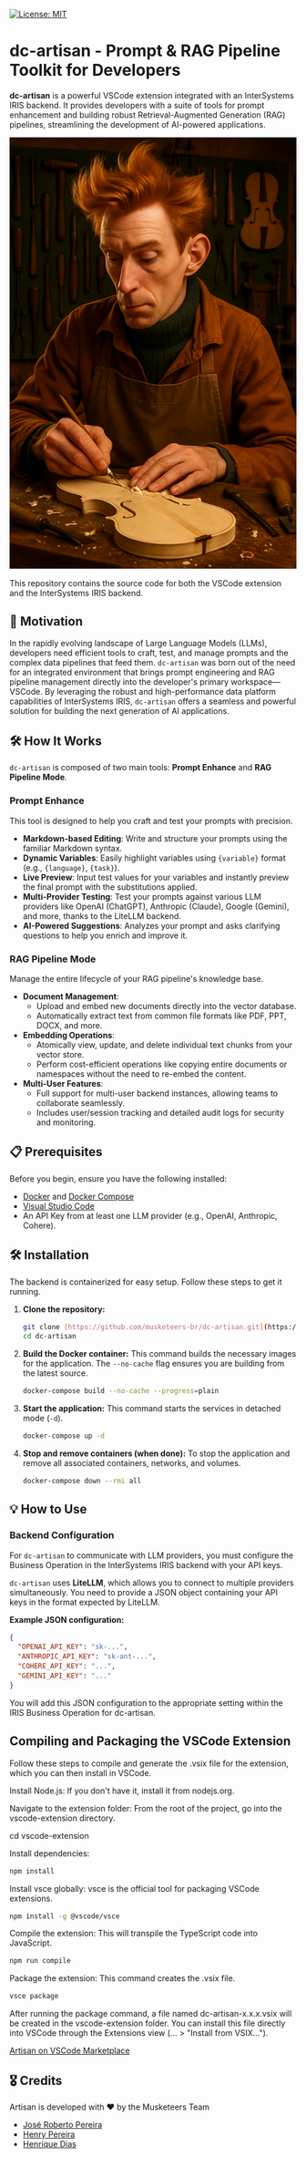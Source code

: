 [![License: MIT](https://img.shields.io/badge/License-MIT-blue.svg?style=flat&logo=AdGuard)](LICENSE)

# dc-artisan - Prompt & RAG Pipeline Toolkit for Developers

**dc-artisan** is a powerful VSCode extension integrated with an InterSystems IRIS backend. It provides developers with a suite of tools for prompt enhancement and building robust Retrieval-Augmented Generation (RAG) pipelines, streamlining the development of AI-powered applications.

![artisan generated image](./assets/artisan_generated_image.png)

This repository contains the source code for both the VSCode extension and the InterSystems IRIS backend.

## 🚀 Motivation

In the rapidly evolving landscape of Large Language Models (LLMs), developers need efficient tools to craft, test, and manage prompts and the complex data pipelines that feed them. `dc-artisan` was born out of the need for an integrated environment that brings prompt engineering and RAG pipeline management directly into the developer's primary workspace—VSCode. By leveraging the robust and high-performance data platform capabilities of InterSystems IRIS, `dc-artisan` offers a seamless and powerful solution for building the next generation of AI applications.

## 🛠️ How It Works

`dc-artisan` is composed of two main tools: **Prompt Enhance** and **RAG Pipeline Mode**.

### Prompt Enhance

This tool is designed to help you craft and test your prompts with precision.

* **Markdown-based Editing**: Write and structure your prompts using the familiar Markdown syntax.
* **Dynamic Variables**: Easily highlight variables using `{variable}` format (e.g., `{language}`, `{task}`).
* **Live Preview**: Input test values for your variables and instantly preview the final prompt with the substitutions applied.
* **Multi-Provider Testing**: Test your prompts against various LLM providers like OpenAI (ChatGPT), Anthropic (Claude), Google (Gemini), and more, thanks to the LiteLLM backend.
* **AI-Powered Suggestions**: Analyzes your prompt and asks clarifying questions to help you enrich and improve it.

### RAG Pipeline Mode

Manage the entire lifecycle of your RAG pipeline's knowledge base.

* **Document Management**:
  * Upload and embed new documents directly into the vector database.
  * Automatically extract text from common file formats like PDF, PPT, DOCX, and more.
* **Embedding Operations**:
  * Atomically view, update, and delete individual text chunks from your vector store.
  * Perform cost-efficient operations like copying entire documents or namespaces without the need to re-embed the content.
* **Multi-User Features**:
  * Full support for multi-user backend instances, allowing teams to collaborate seamlessly.
  * Includes user/session tracking and detailed audit logs for security and monitoring.

## 📋 Prerequisites

Before you begin, ensure you have the following installed:

* [Docker](https://www.docker.com/get-started) and [Docker Compose](https://docs.docker.com/compose/install/)
* [Visual Studio Code](https://code.visualstudio.com/)
* An API Key from at least one LLM provider (e.g., OpenAI, Anthropic, Cohere).

## 🛠️ Installation

The backend is containerized for easy setup. Follow these steps to get it running.

1.  **Clone the repository:**
    ```bash
    git clone [https://github.com/musketeers-br/dc-artisan.git](https://github.com/musketeers-br/dc-artisan.git)
    cd dc-artisan
    ```

2.  **Build the Docker container:**
    This command builds the necessary images for the application. The `--no-cache` flag ensures you are building from the latest source.
    ```bash
    docker-compose build --no-cache --progress=plain
    ```

3.  **Start the application:**
    This command starts the services in detached mode (`-d`).
    ```bash
    docker-compose up -d
    ```

4.  **Stop and remove containers (when done):**
    To stop the application and remove all associated containers, networks, and volumes.
    ```bash
    docker-compose down --rmi all
    ```

## 💡 How to Use

### Backend Configuration

For `dc-artisan` to communicate with LLM providers, you must configure the Business Operation in the InterSystems IRIS backend with your API keys.

`dc-artisan` uses **LiteLLM**, which allows you to connect to multiple providers simultaneously. You need to provide a JSON object containing your API keys in the format expected by LiteLLM.

**Example JSON configuration:**
```json
{
  "OPENAI_API_KEY": "sk-...",
  "ANTHROPIC_API_KEY": "sk-ant-...",
  "COHERE_API_KEY": "...",
  "GEMINI_API_KEY": "..."
}

```

You will add this JSON configuration to the appropriate setting within the IRIS Business Operation for dc-artisan.

## Compiling and Packaging the VSCode Extension

Follow these steps to compile and generate the .vsix file for the extension, which you can then install in VSCode.

Install Node.js:
If you don't have it, install it from nodejs.org.

Navigate to the extension folder:
From the root of the project, go into the vscode-extension directory.

cd vscode-extension

Install dependencies:

```bash
npm install
```

Install vsce globally:
vsce is the official tool for packaging VSCode extensions.

```bash
npm install -g @vscode/vsce
```

Compile the extension:
This will transpile the TypeScript code into JavaScript.

```bash
npm run compile
```

Package the extension:
This command creates the .vsix file.

```bash
vsce package
```

After running the package command, a file named dc-artisan-x.x.x.vsix will be created in the vscode-extension folder. You can install this file directly into VSCode through the Extensions view (... > "Install from VSIX...").

[Artisan on VSCode Marketplace](https://marketplace.visualstudio.com/items?itemName=3musketeers-br.dc-artisan)

## 🎖️ Credits
Artisan is developed with ❤️ by the Musketeers Team

* [José Roberto Pereira](https://community.intersystems.com/user/jos%C3%A9-roberto-pereira-0)
* [Henry Pereira](https://community.intersystems.com/user/henry-pereira)
* [Henrique Dias](https://community.intersystems.com/user/henrique-dias-2)
